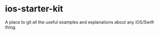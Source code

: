 # ios-starter-kit
A place to git all the useful examples and explanations about any iOS/Swift thing.
